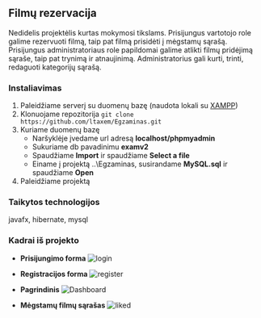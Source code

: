 ## Filmų rezervacija
Nedidelis projektėlis kurtas mokymosi tikslams. Prisijungus vartotojo role galime rezervuoti filmą, taip pat filmą prisidėti į mėgstamų sąrašą.
Prisijungus administratoriaus role papildomai galime atlikti filmų pridėjimą sąraše, taip pat trynimą ir atnaujinimą. Administratorius gali kurti,
trinti, redaguoti kategorijų sąrašą.

### Instaliavimas
1. Paleidžiame serverį su duomenų bazę (naudota lokali su [XAMPP](https://www.apachefriends.org/download.html))
2. Klonuojame repozitorija `git clone https://github.com/ltaxem/Egzaminas.git`
3. Kuriame duomenų bazę
   - Naršyklėje įvedame url adresą **localhost/phpmyadmin**
   - Sukuriame db pavadinimu **examv2**
   - Spaudžiame **Import** ir spaudžiame **Select a file**
   - Einame į projektą ..\Egzaminas, susirandame **MySQL.sql** ir spaudžiame **Open**
4. Paleidžiame projektą

### Taikytos technologijos
javafx, hibernate, mysql

### Kadrai iš projekto
- **Prisijungimo forma**
![login](https://user-images.githubusercontent.com/94172076/179853039-362efaa3-30b9-4390-923a-fb9c03f0b424.png)

- **Registracijos forma**
![register](https://user-images.githubusercontent.com/94172076/179853053-5dbe4324-2f8c-43b0-8034-6a4b0baf8515.png)

- **Pagrindinis**
![Dashboard](https://user-images.githubusercontent.com/94172076/179854261-5dd73a7f-4f07-4cf3-b7c6-e65e883f95ea.PNG)

- **Mėgstamų filmų sąrašas**
![liked](https://user-images.githubusercontent.com/94172076/180277354-5c36735e-4c17-46f9-a27f-033b9894d779.PNG)
